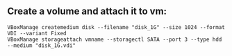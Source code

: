 ## Create a volume and attach it to vm:
```
VBoxManage createmedium disk --filename "disk_1G" --size 1024 --format VDI --variant Fixed
VBoxManage storageattach vmname --storagectl SATA --port 3 --type hdd --medium "disk_1G.vdi"
```
